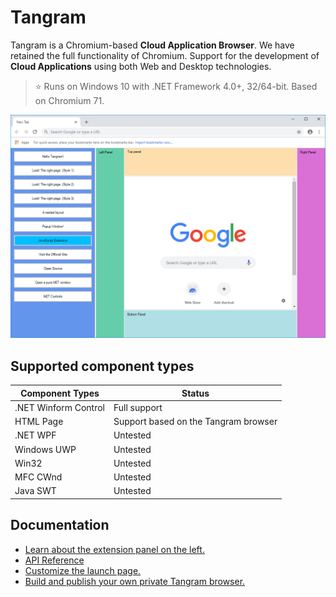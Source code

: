 # Tangram

Tangram is a Chromium-based **Cloud Application Browser**. We have retained the full functionality of Chromium. Support for the development of **Cloud Applications** using both Web and Desktop technologies.

> :star: Runs on Windows 10 with .NET Framework 4.0+, 32/64-bit. Based on Chromium 71.

![Capture](Capture.png)

## Supported component types

| Component Types | Status |
|-----------------|--------|
| .NET Winform Control | Full support |
| HTML Page | Support based on the Tangram browser |
| .NET WPF | Untested |
| Windows UWP | Untested |
| Win32 | Untested |
| MFC CWnd | Untested |
| Java SWT | Untested |

## Documentation

- [Learn about the extension panel on the left.](https://github.com/TangramDev/LaunchPad)
- [API Reference](/Docs/API_Reference.md)
- [Customize the launch page.](/Docs/LocalNTP.md)
- [Build and publish your own private Tangram browser.](/Docs/Build_Instructions(Windows).md)

